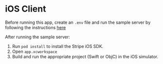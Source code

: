 # iOS Client

Before running this app, create an `.env` file and run the sample server by following the instructions [here](https://github.com/stripe-samples/mobile-elements-card-payment#how-to-run)

After running the sample server:

1. Run `pod install` to install the Stripe iOS SDK.
2. Open `app.xcworkspace`
3. Build and run the appropriate project (Swift or ObjC) in the iOS simulator.
